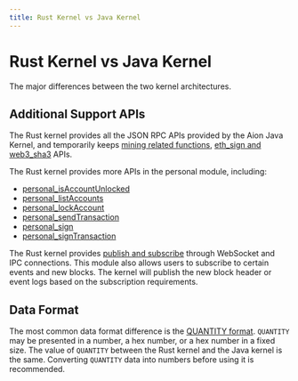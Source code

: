 ```yaml
---
title: Rust Kernel vs Java Kernel
---
```


# Rust Kernel vs Java Kernel

The major differences between the two kernel architectures.

## Additional Support APIs

The Rust kernel provides all the JSON RPC APIs provided by the Aion Java Kernel, and temporarily keeps [mining related functions](https://github.com/aionnetwork/aion/wiki/JSON-RPC-API-Docs#213-mining-related-functions), [eth_sign and web3_sha3](https://github.com/aionnetwork/aion/wiki/JSON-RPC-API-Docs#23-deprecated-endpoints) APIs.

The Rust kernel provides more APIs in the personal module, including:

- [personal_isAccountUnlocked](./JSON-RPC-APIs-Spec#personal_isaccountunlocked)
- [personal_listAccounts](./JSON-RPC-APIs-Spec#personal_listaccounts)
- [personal_lockAccount](./JSON-RPC-APIs-Spec#personal_lockaccount)
- [personal_sendTransaction](./JSON-RPC-APIs-Spec#personal_sendtransaction)
- [personal_sign](./JSON-RPC-APIs-Spec#personal_sign)
- [personal_signTransaction](./JSON-RPC-APIs-Spec#personal_signtransaction)

The Rust kernel provides [publish and subscribe](./JSON-RPC-APIs-Spec#pub_sub-module) through WebSocket and IPC connections. This module also allows users to subscribe to certain events and new blocks. The kernel will publish the new block header or event logs based on the subscription requirements.

## Data Format

The most common data format difference is the [QUANTITY format](./JSON-RPC-APIs-Spec#format). `QUANTITY` may be presented in a number, a hex number, or a hex number in a fixed size. The value of `QUANTITY` between the Rust kernel and the Java kernel is the same. Converting `QUANTITY` data into numbers before using it is recommended.